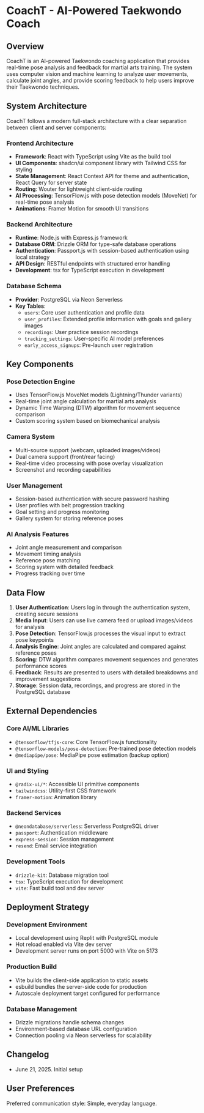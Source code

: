 # CoachT - AI-Powered Taekwondo Coach

## Overview

CoachT is an AI-powered Taekwondo coaching application that provides real-time pose analysis and feedback for martial arts training. The system uses computer vision and machine learning to analyze user movements, calculate joint angles, and provide scoring feedback to help users improve their Taekwondo techniques.

## System Architecture

CoachT follows a modern full-stack architecture with a clear separation between client and server components:

### Frontend Architecture
- **Framework**: React with TypeScript using Vite as the build tool
- **UI Components**: shadcn/ui component library with Tailwind CSS for styling
- **State Management**: React Context API for theme and authentication, React Query for server state
- **Routing**: Wouter for lightweight client-side routing
- **AI Processing**: TensorFlow.js with pose detection models (MoveNet) for real-time pose analysis
- **Animations**: Framer Motion for smooth UI transitions

### Backend Architecture
- **Runtime**: Node.js with Express.js framework
- **Database ORM**: Drizzle ORM for type-safe database operations
- **Authentication**: Passport.js with session-based authentication using local strategy
- **API Design**: RESTful endpoints with structured error handling
- **Development**: tsx for TypeScript execution in development

### Database Schema
- **Provider**: PostgreSQL via Neon Serverless
- **Key Tables**:
  - `users`: Core user authentication and profile data
  - `user_profiles`: Extended profile information with goals and gallery images
  - `recordings`: User practice session recordings
  - `tracking_settings`: User-specific AI model preferences
  - `early_access_signups`: Pre-launch user registration

## Key Components

### Pose Detection Engine
- Uses TensorFlow.js MoveNet models (Lightning/Thunder variants)
- Real-time joint angle calculation for martial arts analysis
- Dynamic Time Warping (DTW) algorithm for movement sequence comparison
- Custom scoring system based on biomechanical analysis

### Camera System
- Multi-source support (webcam, uploaded images/videos)
- Dual camera support (front/rear facing)
- Real-time video processing with pose overlay visualization
- Screenshot and recording capabilities

### User Management
- Session-based authentication with secure password hashing
- User profiles with belt progression tracking
- Goal setting and progress monitoring
- Gallery system for storing reference poses

### AI Analysis Features
- Joint angle measurement and comparison
- Movement timing analysis
- Reference pose matching
- Scoring system with detailed feedback
- Progress tracking over time

## Data Flow

1. **User Authentication**: Users log in through the authentication system, creating secure sessions
2. **Media Input**: Users can use live camera feed or upload images/videos for analysis
3. **Pose Detection**: TensorFlow.js processes the visual input to extract pose keypoints
4. **Analysis Engine**: Joint angles are calculated and compared against reference poses
5. **Scoring**: DTW algorithm compares movement sequences and generates performance scores
6. **Feedback**: Results are presented to users with detailed breakdowns and improvement suggestions
7. **Storage**: Session data, recordings, and progress are stored in the PostgreSQL database

## External Dependencies

### Core AI/ML Libraries
- `@tensorflow/tfjs-core`: Core TensorFlow.js functionality
- `@tensorflow-models/pose-detection`: Pre-trained pose detection models
- `@mediapipe/pose`: MediaPipe pose estimation (backup option)

### UI and Styling
- `@radix-ui/*`: Accessible UI primitive components
- `tailwindcss`: Utility-first CSS framework
- `framer-motion`: Animation library

### Backend Services
- `@neondatabase/serverless`: Serverless PostgreSQL driver
- `passport`: Authentication middleware
- `express-session`: Session management
- `resend`: Email service integration

### Development Tools
- `drizzle-kit`: Database migration tool
- `tsx`: TypeScript execution for development
- `vite`: Fast build tool and dev server

## Deployment Strategy

### Development Environment
- Local development using Replit with PostgreSQL module
- Hot reload enabled via Vite dev server
- Development server runs on port 5000 with Vite on 5173

### Production Build
- Vite builds the client-side application to static assets
- esbuild bundles the server-side code for production
- Autoscale deployment target configured for performance

### Database Management
- Drizzle migrations handle schema changes
- Environment-based database URL configuration
- Connection pooling via Neon serverless for scalability

## Changelog
- June 21, 2025. Initial setup

## User Preferences

Preferred communication style: Simple, everyday language.